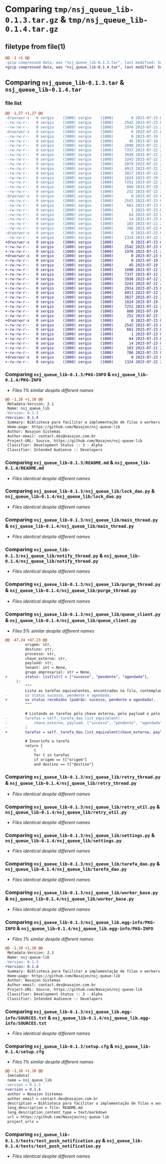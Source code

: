 # Comparing `tmp/nsj_queue_lib-0.1.3.tar.gz` & `tmp/nsj_queue_lib-0.1.4.tar.gz`

## filetype from file(1)

```diff
@@ -1 +1 @@
-gzip compressed data, was "nsj_queue_lib-0.1.3.tar", last modified: Sun Jul 23 00:04:36 2023, max compression
+gzip compressed data, was "nsj_queue_lib-0.1.4.tar", last modified: Sun Jul 23 00:11:20 2023, max compression
```

## Comparing `nsj_queue_lib-0.1.3.tar` & `nsj_queue_lib-0.1.4.tar`

### file list

```diff
@@ -1,27 +1,27 @@
-drwxrwxr-x   0 sergio    (1000) sergio    (1000)        0 2023-07-23 00:04:36.986728 nsj_queue_lib-0.1.3/
--rw-rw-r--   0 sergio    (1000) sergio    (1000)     2542 2023-07-23 00:04:36.986728 nsj_queue_lib-0.1.3/PKG-INFO
--rw-rw-r--   0 sergio    (1000) sergio    (1000)     1976 2023-07-21 22:40:47.000000 nsj_queue_lib-0.1.3/README.md
-drwxrwxr-x   0 sergio    (1000) sergio    (1000)        0 2023-07-23 00:04:36.986728 nsj_queue_lib-0.1.3/nsj_queue_lib/
--rw-rw-r--   0 sergio    (1000) sergio    (1000)        0 2023-07-19 18:24:10.000000 nsj_queue_lib-0.1.3/nsj_queue_lib/__init__.py
--rw-rw-r--   0 sergio    (1000) sergio    (1000)       45 2023-07-19 18:24:10.000000 nsj_queue_lib-0.1.3/nsj_queue_lib/exception.py
--rw-rw-r--   0 sergio    (1000) sergio    (1000)     1090 2023-07-22 22:37:18.000000 nsj_queue_lib-0.1.3/nsj_queue_lib/lock_dao.py
--rw-rw-r--   0 sergio    (1000) sergio    (1000)     7337 2023-07-22 23:56:41.000000 nsj_queue_lib-0.1.3/nsj_queue_lib/main_thread.py
--rw-rw-r--   0 sergio    (1000) sergio    (1000)     3938 2023-07-22 23:56:52.000000 nsj_queue_lib-0.1.3/nsj_queue_lib/notify_thread.py
--rw-rw-r--   0 sergio    (1000) sergio    (1000)     3243 2023-07-22 23:57:02.000000 nsj_queue_lib-0.1.3/nsj_queue_lib/purge_thread.py
--rw-rw-r--   0 sergio    (1000) sergio    (1000)     2879 2023-07-22 23:57:12.000000 nsj_queue_lib-0.1.3/nsj_queue_lib/queue_client.py
--rw-rw-r--   0 sergio    (1000) sergio    (1000)     4913 2023-07-22 23:57:41.000000 nsj_queue_lib-0.1.3/nsj_queue_lib/retry_thread.py
--rw-rw-r--   0 sergio    (1000) sergio    (1000)     3827 2023-07-22 20:27:57.000000 nsj_queue_lib-0.1.3/nsj_queue_lib/retry_util.py
--rw-rw-r--   0 sergio    (1000) sergio    (1000)     1824 2023-07-19 18:24:10.000000 nsj_queue_lib-0.1.3/nsj_queue_lib/settings.py
--rw-rw-r--   0 sergio    (1000) sergio    (1000)     7252 2023-07-22 23:56:10.000000 nsj_queue_lib-0.1.3/nsj_queue_lib/tarefa_dao.py
--rw-rw-r--   0 sergio    (1000) sergio    (1000)      860 2023-07-19 18:24:10.000000 nsj_queue_lib-0.1.3/nsj_queue_lib/worker_base.py
--rw-rw-r--   0 sergio    (1000) sergio    (1000)      252 2023-07-22 18:37:53.000000 nsj_queue_lib-0.1.3/nsj_queue_lib/worker_fila_teste.py
-drwxrwxr-x   0 sergio    (1000) sergio    (1000)        0 2023-07-23 00:04:36.986728 nsj_queue_lib-0.1.3/nsj_queue_lib.egg-info/
--rw-rw-r--   0 sergio    (1000) sergio    (1000)     2542 2023-07-23 00:04:36.000000 nsj_queue_lib-0.1.3/nsj_queue_lib.egg-info/PKG-INFO
--rw-rw-r--   0 sergio    (1000) sergio    (1000)      661 2023-07-23 00:04:36.000000 nsj_queue_lib-0.1.3/nsj_queue_lib.egg-info/SOURCES.txt
--rw-rw-r--   0 sergio    (1000) sergio    (1000)        1 2023-07-23 00:04:36.000000 nsj_queue_lib-0.1.3/nsj_queue_lib.egg-info/dependency_links.txt
--rw-rw-r--   0 sergio    (1000) sergio    (1000)       64 2023-07-23 00:04:36.000000 nsj_queue_lib-0.1.3/nsj_queue_lib.egg-info/requires.txt
--rw-rw-r--   0 sergio    (1000) sergio    (1000)       14 2023-07-23 00:04:36.000000 nsj_queue_lib-0.1.3/nsj_queue_lib.egg-info/top_level.txt
--rw-rw-r--   0 sergio    (1000) sergio    (1000)      103 2023-07-21 22:32:09.000000 nsj_queue_lib-0.1.3/pyproject.toml
--rw-rw-r--   0 sergio    (1000) sergio    (1000)      786 2023-07-23 00:04:36.986728 nsj_queue_lib-0.1.3/setup.cfg
-drwxrwxr-x   0 sergio    (1000) sergio    (1000)        0 2023-07-23 00:04:36.986728 nsj_queue_lib-0.1.3/tests/
--rw-rw-r--   0 sergio    (1000) sergio    (1000)     1324 2023-07-22 22:40:40.000000 nsj_queue_lib-0.1.3/tests/test_push_notification.py
+drwxrwxr-x   0 sergio    (1000) sergio    (1000)        0 2023-07-23 00:11:20.698797 nsj_queue_lib-0.1.4/
+-rw-rw-r--   0 sergio    (1000) sergio    (1000)     2542 2023-07-23 00:11:20.698797 nsj_queue_lib-0.1.4/PKG-INFO
+-rw-rw-r--   0 sergio    (1000) sergio    (1000)     1976 2023-07-21 22:40:47.000000 nsj_queue_lib-0.1.4/README.md
+drwxrwxr-x   0 sergio    (1000) sergio    (1000)        0 2023-07-23 00:11:20.698797 nsj_queue_lib-0.1.4/nsj_queue_lib/
+-rw-rw-r--   0 sergio    (1000) sergio    (1000)        0 2023-07-19 18:24:10.000000 nsj_queue_lib-0.1.4/nsj_queue_lib/__init__.py
+-rw-rw-r--   0 sergio    (1000) sergio    (1000)       45 2023-07-19 18:24:10.000000 nsj_queue_lib-0.1.4/nsj_queue_lib/exception.py
+-rw-rw-r--   0 sergio    (1000) sergio    (1000)     1090 2023-07-22 22:37:18.000000 nsj_queue_lib-0.1.4/nsj_queue_lib/lock_dao.py
+-rw-rw-r--   0 sergio    (1000) sergio    (1000)     7337 2023-07-22 23:56:41.000000 nsj_queue_lib-0.1.4/nsj_queue_lib/main_thread.py
+-rw-rw-r--   0 sergio    (1000) sergio    (1000)     3938 2023-07-22 23:56:52.000000 nsj_queue_lib-0.1.4/nsj_queue_lib/notify_thread.py
+-rw-rw-r--   0 sergio    (1000) sergio    (1000)     3243 2023-07-22 23:57:02.000000 nsj_queue_lib-0.1.4/nsj_queue_lib/purge_thread.py
+-rw-rw-r--   0 sergio    (1000) sergio    (1000)     2914 2023-07-23 00:11:01.000000 nsj_queue_lib-0.1.4/nsj_queue_lib/queue_client.py
+-rw-rw-r--   0 sergio    (1000) sergio    (1000)     4913 2023-07-22 23:57:41.000000 nsj_queue_lib-0.1.4/nsj_queue_lib/retry_thread.py
+-rw-rw-r--   0 sergio    (1000) sergio    (1000)     3827 2023-07-22 20:27:57.000000 nsj_queue_lib-0.1.4/nsj_queue_lib/retry_util.py
+-rw-rw-r--   0 sergio    (1000) sergio    (1000)     1824 2023-07-19 18:24:10.000000 nsj_queue_lib-0.1.4/nsj_queue_lib/settings.py
+-rw-rw-r--   0 sergio    (1000) sergio    (1000)     7252 2023-07-22 23:56:10.000000 nsj_queue_lib-0.1.4/nsj_queue_lib/tarefa_dao.py
+-rw-rw-r--   0 sergio    (1000) sergio    (1000)      860 2023-07-19 18:24:10.000000 nsj_queue_lib-0.1.4/nsj_queue_lib/worker_base.py
+-rw-rw-r--   0 sergio    (1000) sergio    (1000)      252 2023-07-22 18:37:53.000000 nsj_queue_lib-0.1.4/nsj_queue_lib/worker_fila_teste.py
+drwxrwxr-x   0 sergio    (1000) sergio    (1000)        0 2023-07-23 00:11:20.698797 nsj_queue_lib-0.1.4/nsj_queue_lib.egg-info/
+-rw-rw-r--   0 sergio    (1000) sergio    (1000)     2542 2023-07-23 00:11:20.000000 nsj_queue_lib-0.1.4/nsj_queue_lib.egg-info/PKG-INFO
+-rw-rw-r--   0 sergio    (1000) sergio    (1000)      661 2023-07-23 00:11:20.000000 nsj_queue_lib-0.1.4/nsj_queue_lib.egg-info/SOURCES.txt
+-rw-rw-r--   0 sergio    (1000) sergio    (1000)        1 2023-07-23 00:11:20.000000 nsj_queue_lib-0.1.4/nsj_queue_lib.egg-info/dependency_links.txt
+-rw-rw-r--   0 sergio    (1000) sergio    (1000)       64 2023-07-23 00:11:20.000000 nsj_queue_lib-0.1.4/nsj_queue_lib.egg-info/requires.txt
+-rw-rw-r--   0 sergio    (1000) sergio    (1000)       14 2023-07-23 00:11:20.000000 nsj_queue_lib-0.1.4/nsj_queue_lib.egg-info/top_level.txt
+-rw-rw-r--   0 sergio    (1000) sergio    (1000)      103 2023-07-21 22:32:09.000000 nsj_queue_lib-0.1.4/pyproject.toml
+-rw-rw-r--   0 sergio    (1000) sergio    (1000)      786 2023-07-23 00:11:20.698797 nsj_queue_lib-0.1.4/setup.cfg
+drwxrwxr-x   0 sergio    (1000) sergio    (1000)        0 2023-07-23 00:11:20.698797 nsj_queue_lib-0.1.4/tests/
+-rw-rw-r--   0 sergio    (1000) sergio    (1000)     1324 2023-07-22 22:40:40.000000 nsj_queue_lib-0.1.4/tests/test_push_notification.py
```

### Comparing `nsj_queue_lib-0.1.3/PKG-INFO` & `nsj_queue_lib-0.1.4/PKG-INFO`

 * *Files 1% similar despite different names*

```diff
@@ -1,10 +1,10 @@
 Metadata-Version: 2.1
 Name: nsj_queue_lib
-Version: 0.1.3
+Version: 0.1.4
 Summary: Biblioteca para facilitar a implementação de filas e workers.
 Home-page: https://github.com/Nasajon/nsj-queue-lib
 Author: Nasajon Sistemas
 Author-email: contact.dev@nasajon.com.br
 Project-URL: Source, https://github.com/Nasajon/nsj-queue-lib
 Classifier: Development Status :: 3 - Alpha
 Classifier: Intended Audience :: Developers
```

### Comparing `nsj_queue_lib-0.1.3/README.md` & `nsj_queue_lib-0.1.4/README.md`

 * *Files identical despite different names*

### Comparing `nsj_queue_lib-0.1.3/nsj_queue_lib/lock_dao.py` & `nsj_queue_lib-0.1.4/nsj_queue_lib/lock_dao.py`

 * *Files identical despite different names*

### Comparing `nsj_queue_lib-0.1.3/nsj_queue_lib/main_thread.py` & `nsj_queue_lib-0.1.4/nsj_queue_lib/main_thread.py`

 * *Files identical despite different names*

### Comparing `nsj_queue_lib-0.1.3/nsj_queue_lib/notify_thread.py` & `nsj_queue_lib-0.1.4/nsj_queue_lib/notify_thread.py`

 * *Files identical despite different names*

### Comparing `nsj_queue_lib-0.1.3/nsj_queue_lib/purge_thread.py` & `nsj_queue_lib-0.1.4/nsj_queue_lib/purge_thread.py`

 * *Files identical despite different names*

### Comparing `nsj_queue_lib-0.1.3/nsj_queue_lib/queue_client.py` & `nsj_queue_lib-0.1.4/nsj_queue_lib/queue_client.py`

 * *Files 5% similar despite different names*

```diff
@@ -47,24 +47,23 @@
         origem: str,
         destino: str,
         processo: str,
         chave_externa: str,
         payload: str,
         tenant: int = None,
         grupo_empresarial: str = None,
+        status: list[str] = ["sucesso", "pendente", "agendada"],
     ):
         """
         Lista as tarefas equivalentes, encontradas na fila, contemplando
-        os status sucesso, pendente e agendada.
+        os status recebidos (padrão: sucesso, pendente e agendada).
         """
 
         # Listando as tarefas pela chave externa, pelo payload e pelo status
-        tarefas = self._tarefa_dao.list_equivalent(
-            chave_externa, payload, ["sucesso", "pendente", "agendada"]
-        )
+        tarefas = self._tarefa_dao.list_equivalent(chave_externa, payload, status)
 
         # Inserinfo a tarefa
         return [
             t
             for t in tarefas
             if origem == t["origem"]
             and destino == t["destino"]
```

### Comparing `nsj_queue_lib-0.1.3/nsj_queue_lib/retry_thread.py` & `nsj_queue_lib-0.1.4/nsj_queue_lib/retry_thread.py`

 * *Files identical despite different names*

### Comparing `nsj_queue_lib-0.1.3/nsj_queue_lib/retry_util.py` & `nsj_queue_lib-0.1.4/nsj_queue_lib/retry_util.py`

 * *Files identical despite different names*

### Comparing `nsj_queue_lib-0.1.3/nsj_queue_lib/settings.py` & `nsj_queue_lib-0.1.4/nsj_queue_lib/settings.py`

 * *Files identical despite different names*

### Comparing `nsj_queue_lib-0.1.3/nsj_queue_lib/tarefa_dao.py` & `nsj_queue_lib-0.1.4/nsj_queue_lib/tarefa_dao.py`

 * *Files identical despite different names*

### Comparing `nsj_queue_lib-0.1.3/nsj_queue_lib/worker_base.py` & `nsj_queue_lib-0.1.4/nsj_queue_lib/worker_base.py`

 * *Files identical despite different names*

### Comparing `nsj_queue_lib-0.1.3/nsj_queue_lib.egg-info/PKG-INFO` & `nsj_queue_lib-0.1.4/nsj_queue_lib.egg-info/PKG-INFO`

 * *Files 1% similar despite different names*

```diff
@@ -1,10 +1,10 @@
 Metadata-Version: 2.1
 Name: nsj-queue-lib
-Version: 0.1.3
+Version: 0.1.4
 Summary: Biblioteca para facilitar a implementação de filas e workers.
 Home-page: https://github.com/Nasajon/nsj-queue-lib
 Author: Nasajon Sistemas
 Author-email: contact.dev@nasajon.com.br
 Project-URL: Source, https://github.com/Nasajon/nsj-queue-lib
 Classifier: Development Status :: 3 - Alpha
 Classifier: Intended Audience :: Developers
```

### Comparing `nsj_queue_lib-0.1.3/nsj_queue_lib.egg-info/SOURCES.txt` & `nsj_queue_lib-0.1.4/nsj_queue_lib.egg-info/SOURCES.txt`

 * *Files identical despite different names*

### Comparing `nsj_queue_lib-0.1.3/setup.cfg` & `nsj_queue_lib-0.1.4/setup.cfg`

 * *Files 1% similar despite different names*

```diff
@@ -1,10 +1,10 @@
 [metadata]
 name = nsj_queue_lib
-version = 0.1.3
+version = 0.1.4
 author = Nasajon Sistemas
 author_email = contact.dev@nasajon.com.br
 description = Biblioteca para facilitar a implementação de filas e workers.
 long_description = file: README.md
 long_description_content_type = text/markdown
 url = https://github.com/Nasajon/nsj-queue-lib
 project_urls =
```

### Comparing `nsj_queue_lib-0.1.3/tests/test_push_notification.py` & `nsj_queue_lib-0.1.4/tests/test_push_notification.py`

 * *Files identical despite different names*

